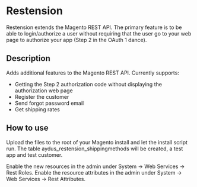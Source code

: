 Restension
==========
Restension extends the Magento REST API. The primary feature is to be able to login/authorize
a user without requiring that the user go to your web page to authorize your app (Step 2 in the 
OAuth 1 dance). 

Description
-----------
Adds additional features to the Magento REST API. Currently supports:

- Getting the Step 2 authorization code without displaying the authorization web page
- Register the customer
- Send forgot password email
- Get shipping rates

How to use
-------------------------
Upload the files to the root of your Magento install and let the install script run.
The table aydus_restension_shippingmethods will be created, a test app and test customer. 

Enable the new resources in the admin under System -> Web Services -> Rest Roles.
Enable the resource attributes in the admin under System -> Web Services -> Rest Attributes.
